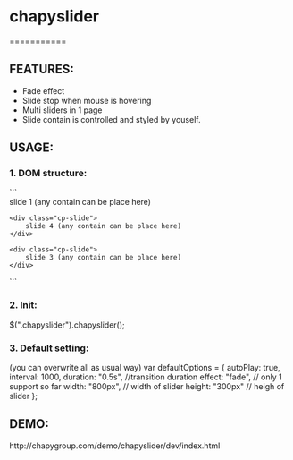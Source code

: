 <h1>chapyslider</h1>
===========
<h2>FEATURES:</h2>

- Fade effect
- Slide stop when mouse is hovering
- Multi sliders in 1 page
- Slide contain is controlled and styled by youself.

<h2>USAGE:</h2>

<h3>1. DOM structure:</h3>
```
<div class="chapyslider">
	<div class="cp-slide">
		slide 1 (any contain can be place here)
	</div>

	<div class="cp-slide">
		slide 4 (any contain can be place here)
	</div>

	<div class="cp-slide">
		slide 3 (any contain can be place here)
	</div>
</div>
```
<h3>2. Init:</h3>
$(".chapyslider").chapyslider();

<h3>3. Default setting:</h3>
(you can overwrite all as usual way)
 	var defaultOptions = {
 		autoPlay: true,
 		interval: 1000,
 		duration: "0.5s", //transition duration
 		effect: "fade", // only 1 support so far
 		width: "800px", // width of slider
 		height: "300px"	// heigh of slider	
 	};
<h2>DEMO:</h2>
http://chapygroup.com/demo/chapyslider/dev/index.html
